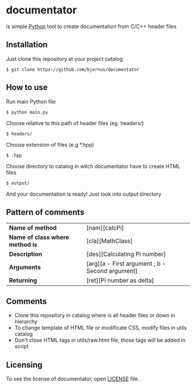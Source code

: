 # documentator

is simple <a href="https://www.python.org" target="_blank">Python</a> tool to create documentation from C/C++ header files

## Installation
Just clone this repository at your project catalog

    $ git clone https://github.com/bjornus/documentator
  
## How to  use
Run main Python file

    $ python main.py
    
Choose relative to this path of header files (eg. headers/)
    
    $ headers/
    
Choose extension of files (e.g *.hpp)
    
    $ .hpp

Choose directory to catalog in witch documentator have to create HTML files

    $ output/

And your documentation is ready! Just look into output directory

## Pattern of comments
<table>
    <tr>
        <td>
            <b>Name of method</b> 
        </td>
        <td>
            [nam][calcPi]
        </td>
   </tr>
   <tr>
        <td>
            <b>Name of class where method is</b> 
        </td>
        <td>
            [cla][MathClass]
        </td>
    </tr>
    <tr>
        <td>
           <b>Description</b> 
        </td>
        <td>
            [des][Calculating Pi number]
        </td>
     </tr>
     <tr>
        <td>
            <b>Arguments</b> 
        </td>
        <td>
            [arg][a - First argument ; b - Second argument]
        </td>
    </tr>
    <tr>
        <td>
            <b>Returning</b> 
        </td>
        <td>
            [ret][Pi number as delta]
        </td>
    </tr>
</table>

## Comments
* Clone this repository in catalog where is all header files or down in hierarchy
* To change template of HTML file or modificate CSS, modify files in utils catalog
* Don't close HTML tags in utils/raw.html file, those tags will be added in script

## Licensing
To see the license of documentator, open <a href="https://github.com/bjornus/documentator/blob/master/LICENSE" target="_blank">LICENSE</a> file.
